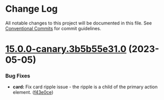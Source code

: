# Change Log

All notable changes to this project will be documented in this file.
See [Conventional Commits](https://conventionalcommits.org) for commit guidelines.

# [15.0.0-canary.3b5b55e31.0](https://github.com/material-components/material-components-web/compare/v14.0.0...v15.0.0-canary.3b5b55e31.0) (2023-05-05)


### Bug Fixes

* **card:** Fix card ripple issue - the ripple is a child of the primary action element. ([f43e0ce](https://github.com/material-components/material-components-web/commit/f43e0ceb536056569898c0ffbe084acc2af54a81))
